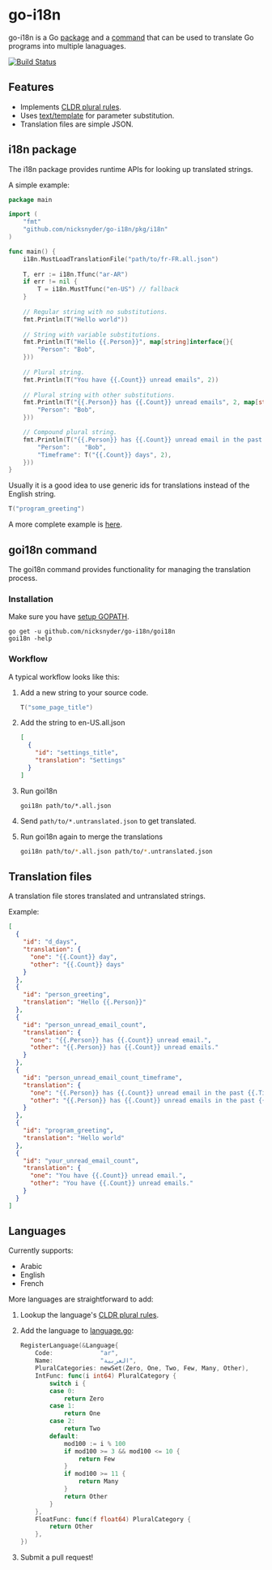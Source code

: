 go-i18n 
=======

go-i18n is a Go [package](#i18n-package) and a [command](goi18n-command) that can be used to translate Go programs into multiple lanaguages.

[![Build Status](https://secure.travis-ci.org/nicksnyder/go-i18n.png?branch=master)](http://travis-ci.org/nicksnyder/go-i18n)

Features
--------

* Implements [CLDR plural rules](http://cldr.unicode.org/index/cldr-spec/plural-rules).
* Uses [text/template](http://golang.org/pkg/text/template/) for parameter substitution.
* Translation files are simple JSON.

i18n package
------------

The i18n package provides runtime APIs for looking up translated strings.

A simple example:

```go
package main

import (
	"fmt"
	"github.com/nicksnyder/go-i18n/pkg/i18n"
)

func main() {
	i18n.MustLoadTranslationFile("path/to/fr-FR.all.json")
	
	T, err := i18n.Tfunc("ar-AR")
	if err != nil {
		T = i18n.MustTfunc("en-US") // fallback
	}
	
	// Regular string with no substitutions.
	fmt.Println(T("Hello world"))
	
	// String with variable substitutions.
	fmt.Println(T("Hello {{.Person}}", map[string]interface{}{
		"Person": "Bob",
	}))
	
	// Plural string.
	fmt.Println(T("You have {{.Count}} unread emails", 2))
	
	// Plural string with other substitutions.
	fmt.Println(T("{{.Person}} has {{.Count}} unread emails", 2, map[string]interface{}{
		"Person": "Bob",
	}))

	// Compound plural string.
	fmt.Println(T("{{.Person}} has {{.Count}} unread email in the past {{.Timeframe}}.", 3, map[string]interface{}{
		"Person":    "Bob",
		"Timeframe": T("{{.Count}} days", 2),
	}))
}
```

Usually it is a good idea to use generic ids for translations instead of the English string.


```go
T("program_greeting")
```

A more complete example is [here](pkg/i18n/example_test.go).

goi18n command
--------------

The goi18n command provides functionality for managing the translation process.

### Installation

Make sure you have [setup GOPATH](http://golang.org/doc/code.html#GOPATH).

    go get -u github.com/nicksnyder/go-i18n/goi18n
    goi18n -help

### Workflow

A typical workflow looks like this:

1. Add a new string to your source code.

    ```go
    T("some_page_title")
    ```

2. Add the string to en-US.all.json

    ```json
    [
      {
        "id": "settings_title",
        "translation": "Settings"
      }
    ]
    ```

3. Run goi18n

    ```
    goi18n path/to/*.all.json
    ```

4. Send `path/to/*.untranslated.json` to get translated.
5. Run goi18n again to merge the translations

    ```sh
    goi18n path/to/*.all.json path/to/*.untranslated.json
    ```

Translation files
-----------------

A translation file stores translated and untranslated strings.

Example:

```json
[
  {
    "id": "d_days",
    "translation": {
      "one": "{{.Count}} day",
      "other": "{{.Count}} days"
    }
  },
  {
    "id": "person_greeting",
    "translation": "Hello {{.Person}}"
  },
  {
    "id": "person_unread_email_count",
    "translation": {
      "one": "{{.Person}} has {{.Count}} unread email.",
      "other": "{{.Person}} has {{.Count}} unread emails."
    }
  },
  {
    "id": "person_unread_email_count_timeframe",
    "translation": {
      "one": "{{.Person}} has {{.Count}} unread email in the past {{.Timeframe}}.",
      "other": "{{.Person}} has {{.Count}} unread emails in the past {{.Timeframe}}."
    }
  },
  {
    "id": "program_greeting",
    "translation": "Hello world"
  },
  {
    "id": "your_unread_email_count",
    "translation": {
      "one": "You have {{.Count}} unread email.",
      "other": "You have {{.Count}} unread emails."
    }
  }
]
```

Languages
---------

Currently supports:
* Arabic
* English
* French

More languages are straightforward to add:

1. Lookup the language's [CLDR plural rules](http://www.unicode.org/cldr/charts/latest/supplemental/language_plural_rules.html).
2. Add the language to [language.go](pkg/i18n/language.go):

    ```go
	RegisterLanguage(&Language{
		Code:             "ar",
		Name:             "العربية",
		PluralCategories: newSet(Zero, One, Two, Few, Many, Other),
		IntFunc: func(i int64) PluralCategory {
			switch i {
			case 0:
				return Zero
			case 1:
				return One
			case 2:
				return Two
			default:
				mod100 := i % 100
				if mod100 >= 3 && mod100 <= 10 {
					return Few
				}
				if mod100 >= 11 {
					return Many
				}
				return Other
			}
		},
		FloatFunc: func(f float64) PluralCategory {
			return Other
		},
	})
    ```

3. Submit a pull request!
